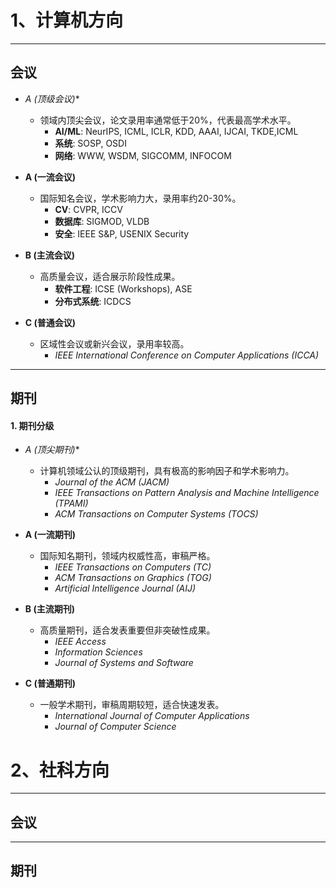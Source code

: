 # 1、计算机方向

---
## 会议

- **A* (顶级会议)**  
  - 领域内顶尖会议，论文录用率通常低于20%，代表最高学术水平。   
    - **AI/ML**: NeurIPS, ICML, ICLR, KDD, AAAI, IJCAI, TKDE,ICML
    - **系统**: SOSP, OSDI  
    - **网络**: WWW, WSDM, SIGCOMM, INFOCOM  

- **A (一流会议)**  
  - 国际知名会议，学术影响力大，录用率约20-30%。    
    - **CV**: CVPR, ICCV  
    - **数据库**: SIGMOD, VLDB  
    - **安全**: IEEE S&P, USENIX Security  

- **B (主流会议)**  
  - 高质量会议，适合展示阶段性成果。    
    - **软件工程**: ICSE (Workshops), ASE  
    - **分布式系统**: ICDCS  

- **C (普通会议)**  
  - 区域性会议或新兴会议，录用率较高。   
    - *IEEE International Conference on Computer Applications (ICCA)*  



---
## 期刊

#### **1. 期刊分级**
- **A* (顶尖期刊)**  
  - 计算机领域公认的顶级期刊，具有极高的影响因子和学术影响力。    
    - *Journal of the ACM (JACM)*  
    - *IEEE Transactions on Pattern Analysis and Machine Intelligence (TPAMI)*  
    - *ACM Transactions on Computer Systems (TOCS)*  

- **A (一流期刊)**  
  - 国际知名期刊，领域内权威性高，审稿严格。   
    - *IEEE Transactions on Computers (TC)*  
    - *ACM Transactions on Graphics (TOG)*  
    - *Artificial Intelligence Journal (AIJ)*  

- **B (主流期刊)**  
  - 高质量期刊，适合发表重要但非突破性成果。    
    - *IEEE Access*  
    - *Information Sciences*  
    - *Journal of Systems and Software*  

- **C (普通期刊)**  
  - 一般学术期刊，审稿周期较短，适合快速发表。    
    - *International Journal of Computer Applications*  
    - *Journal of Computer Science*  





# 2、社科方向

---
## 会议

---
## 期刊
